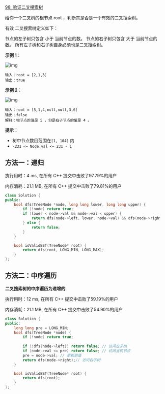 [98. 验证二叉搜索树](https://leetcode-cn.com/problems/validate-binary-search-tree/)

给你一个二叉树的根节点 root ，判断其是否是一个有效的二叉搜索树。

有效 二叉搜索树定义如下：

节点的左子树只包含 小于 当前节点的数。
节点的右子树只包含 大于 当前节点的数。
所有左子树和右子树自身必须也是二叉搜索树。

**示例 1：**

![img](https://assets.leetcode.com/uploads/2020/12/01/tree1.jpg)

```
输入：root = [2,1,3]
输出：true
```

**示例 2：**

![img](https://assets.leetcode.com/uploads/2020/12/01/tree2.jpg)

```
输入：root = [5,1,4,null,null,3,6]
输出：false
解释：根节点的值是 5 ，但是右子节点的值是 4 。
```

**提示：**

- 树中节点数目范围在`[1, 104]` 内
- `-231 <= Node.val <= 231 - 1`

## 方法一：递归

执行用时：4 ms, 在所有 C++ 提交中击败了97.79%的用户

内存消耗：21.1 MB, 在所有 C++ 提交中击败了79.81%的用户

```c++
class Solution {
public:
    bool dfs(TreeNode *node, long long lower, long long upper) {
        if (!node) return true;
        if (lower < node->val && node->val < upper) {
            return dfs(node->left, lower, node->val) && dfs(node->right, node->val, upper);
        } else {
            return false;
        }
    }

    bool isValidBST(TreeNode* root) {
        return dfs(root, LONG_MIN, LONG_MAX);
    }
};
```

## 方法二：中序遍历

**二叉搜索树的中序遍历为递增的**

执行用时：12 ms, 在所有 C++ 提交中击败了59.19%的用户

内存消耗：21.1 MB, 在所有 C++ 提交中击败了54.90%的用户

```c++
class Solution {
public:
    long long pre = LONG_MIN;
    bool dfs(TreeNode *node) {
        if (!node) return true;
        
        if (!dfs(node->left)) return false; // 访问左子树
        if (node->val <= pre) return false; // 访问当前节点
        pre = node->val; // 更新前值
        return dfs(node->right);// 访问右子树
    }

    bool isValidBST(TreeNode* root) {
        return dfs(root);
    }
};
```

